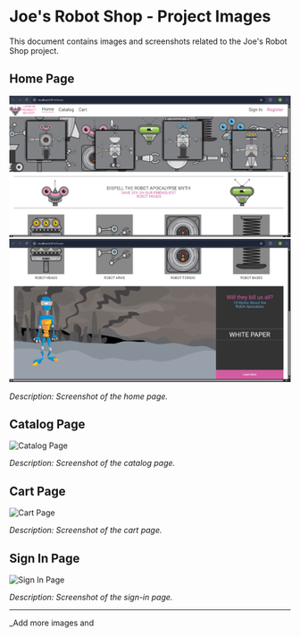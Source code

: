 # Joe's Robot Shop - Project Images

This document contains images and screenshots related to the Joe's Robot Shop project.

## Home Page

![Home Page](./images/home1.png)
![Home Page](./images/home2.png)

_Description: Screenshot of the home page._

## Catalog Page

![Catalog Page](images/catalog-page.png)

_Description: Screenshot of the catalog page._

## Cart Page

![Cart Page](images/cart-page.png)

_Description: Screenshot of the cart page._

## Sign In Page

![Sign In Page](images/sign-in-page.png)

_Description: Screenshot of the sign-in page._

---

\_Add more images and
